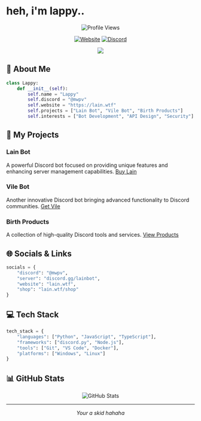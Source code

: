 # heh, i'm lappy..

<div align="center">
  <img src="https://komarev.com/ghpvc/?username=lappy&style=flat-square&color=blueviolet" alt="Profile Views"/>
  
  [![Website](https://img.shields.io/badge/Website-lain.wtf-blueviolet?style=flat-square)](https://lain.wtf/)
  [![Discord](https://img.shields.io/badge/Discord-Join%20Now-7289DA?style=flat-square&logo=discord)](https://discord.gg/lainbot)

  <img src="https://lanyard.cnrad.dev/api/1255185280604962898?theme=dark&borderRadius=15px"/>
</div>

## 💫 About Me
```python
class Lappy:
    def __init__(self):
        self.name = "Lappy"
        self.discord = "@mwpv"
        self.website = "https://lain.wtf"
        self.projects = ["Lain Bot", "Vile Bot", "Birth Products"]
        self.interests = ["Bot Development", "API Design", "Security"]
```

## 🤖 My Projects

### Lain Bot
A powerful Discord bot focused on providing unique features and enhancing server management capabilities.
[Buy Lain](https://discord.gg/lainbot)

### Vile Bot
Another innovative Discord bot bringing advanced functionality to Discord communities.
[Get Vile](https://discord.gg/lainbot)

### Birth Products
A collection of high-quality Discord tools and services.
[View Products](https://lain.wtf)

## 🌐 Socials & Links
```python
socials = {
    "discord": "@mwpv",
    "server": "discord.gg/lainbot",
    "website": "lain.wtf",
    "shop": "lain.wtf/shop"
}
```

## 💻 Tech Stack

```python
tech_stack = {
    "languages": ["Python", "JavaScript", "TypeScript"],
    "frameworks": ["discord.py", "Node.js"],
    "tools": ["Git", "VS Code", "Docker"],
    "platforms": ["Windows", "Linux"]
}
```

## 📊 GitHub Stats

<div align="center">
  <img src="https://github-readme-stats.vercel.app/api?username=lappy&show_icons=true&theme=tokyonight" alt="GitHub Stats"/>
</div>

---
<div align="center">
  <i>Your a skid hahaha</i>
</div>
